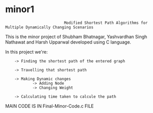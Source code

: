 # minor1
                              Modified Shortest Path Algorithms for Multiple Dynamically Changing Scenarios

This is the minor project of Shubham Bhatnagar, Yashvardhan Singh Nathawat and Harsh Upparwal developed using C language.

In this project we're:
    
		-> Finding the shortest path of the entered graph 
    
		-> Travelling that shortest path
    
		-> Making Dynamic changes
         		-> Adding Node
         		-> Changing Weight
    
		-> Calculating time taken to calcule the path

MAIN CODE IS IN Final-Minor-Code.c FILE
